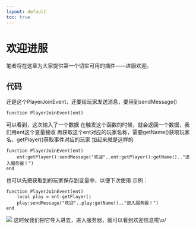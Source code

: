 ```yaml
---
layout: default
toc: true
---
```

# **欢迎进服**
笔者将在这章为大家提供第一个切实可用的插件——进服欢迎。
## 代码
还是这个PlayerJoinEvent，还要给玩家发送消息，要用到sendMessage()
~~~
function PlayerJoinEvent(ent)
~~~
可以看到，这次输入了一个数据
在触发这个函数的时候，就会返回一个数据，我们用ent这个变量接收
再获取这个ent对应的玩家名称，需要getName()获取玩家名，getPlayer()获取事件对应的玩家
加起来就是这样的
~~~
function PlayerJoinEvent(ent)
    ent:getPlayer():sendMessage("欢迎"..ent:getPlayer():getName().."进入服务器！")
end
~~~
也可以先把获取到的玩家保存到变量中，以便下次使用
示例：
~~~
function PlayerJoinEvent(ent)
    local play = ent:getPlayer()
    play:sendMessage("欢迎"..play:getName().."进入服务器！")
end
~~~
![](https://s1.ax1x.com/2020/04/10/GoouvV.jpg)
这时候我们把它导入进去，进入服务器，就可以看到欢迎信息啦\o/